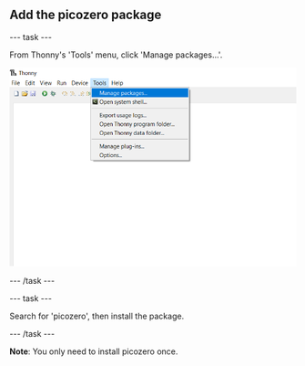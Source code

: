 ## Add the picozero package

--- task ---

From Thonny's 'Tools' menu, click 'Manage packages...'.

![The 'Tools' menu with 'Manage packages...' selected](images/manage_packages.png)

--- /task ---

--- task ---

Search for 'picozero', then install the package.

--- /task ---

**Note**: You only need to install picozero once.